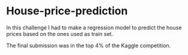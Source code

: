 # House-price-prediction
In this challenge I had to make a regression model to predict the house prices based on the ones used as train set.

The final submission was in the top 4% of the Kaggle competition.
